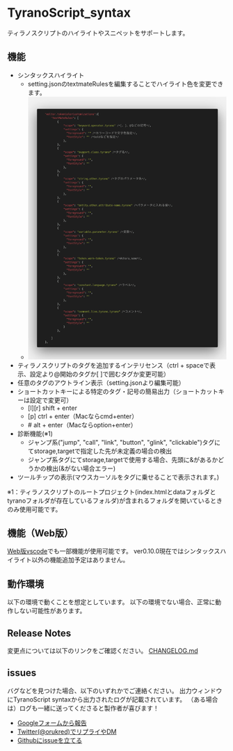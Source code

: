 # TyranoScript_syntax

ティラノスクリプトのハイライトやスニペットをサポートします。

## 機能

* シンタックスハイライト
  * setting.jsonのtextmateRulesを編集することでハイライト色を変更できます。
  * <img src="./readme_img/highlight.png" width=700>
* ティラノスクリプトのタグを追加するインテリセンス（ctrl + spaceで表示、設定より@開始のタグか[ ]で囲むタグか変更可能）
* 任意のタグのアウトライン表示（setting.jsonより編集可能）
* ショートカットキーによる特定のタグ・記号の簡易出力（ショートカットキーは設定で変更可）
  * [l][r] shift + enter
  * [p] ctrl + enter（Macならcmd+enter）
  * \#  alt + enter（Macならoption+enter）
* 診断機能(※1)
  * ジャンプ系("jump", "call", "link", "button", "glink", "clickable")タグにてstorage,targetで指定した先が未定義の場合の検出
  * ジャンプ系タグにてstorage,targetで使用する場合、先頭に&があるかどうかの検出(&がない場合エラー)
* ツールチップの表示(マウスカーソルをタグに乗せることで表示されます。)

※1：ティラノスクリプトのルートプロジェクト(index.htmlとdataフォルダとtyranoフォルダが存在しているフォルダ)が含まれるフォルダを開いているときのみ使用可能です。

## 機能（Web版）

[Web版vscode](https://vscode.dev/)でも一部機能が使用可能です。
ver0.10.0現在ではシンタックスハイライト以外の機能追加予定はありません。

## 動作環境

以下の環境で動くことを想定としています。
以下の環境でない場合、正常に動作しない可能性があります。

## Release Notes

変更点については以下のリンクをご確認ください。
[CHANGELOG.md](CHANGELOG.md)

## issues

バグなどを見つけた場合、以下のいずれかでご連絡ください。
出力ウィンドウにTyranoScript syntaxから出力されたログが記載されています。
（ある場合は）ログも一緒に送ってくださると製作者が喜びます！
- [Googleフォームから報告](https://docs.google.com/forms/d/e/1FAIpQLSfnh0HFcxWe3PfNEpLvZ1-_prC5OMZbYhmb-rS8Zk1VaiarBw/viewform)
- [Twitter(@orukred)でリプライやDM](https://twitter.com/OrukRed)
- [Githubにissueを立てる](https://github.com/orukRed/tyranosyntax/issues)